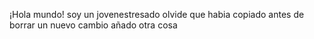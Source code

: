 ¡Hola mundo! soy un jovenestresado
olvide que habia copiado antes de borrar
un nuevo cambio
añado otra cosa